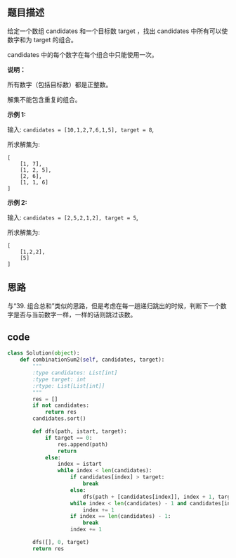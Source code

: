 ## 题目描述

给定一个数组 candidates 和一个目标数 target ，找出 candidates 中所有可以使数字和为 target 的组合。

candidates 中的每个数字在每个组合中只能使用一次。

**说明：**

所有数字（包括目标数）都是正整数。

解集不能包含重复的组合。 

**示例 1:**

输入: `candidates = [10,1,2,7,6,1,5], target = 8`,

所求解集为:

    [
        [1, 7],
        [1, 2, 5],
        [2, 6],
        [1, 1, 6]
    ]

**示例 2:**

输入: `candidates = [2,5,2,1,2], target = 5`,

所求解集为:

    [
        [1,2,2],
        [5]
    ]

## 思路

与“39. 组合总和”类似的思路，但是考虑在每一趟递归跳出的时候，判断下一个数字是否与当前数字一样，一样的话则跳过该数。


## code

```python
class Solution(object):
    def combinationSum2(self, candidates, target):
        """
        :type candidates: List[int]
        :type target: int
        :rtype: List[List[int]]
        """
        res = []
        if not candidates:
            return res
        candidates.sort()

        def dfs(path, istart, target):
            if target == 0:
                res.append(path)
                return
            else:
                index = istart
                while index < len(candidates):
                    if candidates[index] > target:
                        break
                    else:
                        dfs(path + [candidates[index]], index + 1, target - candidates[index])
                    while index < len(candidates) - 1 and candidates[index] == candidates[index + 1]:
                        index += 1
                    if index == len(candidates) - 1:
                        break
                    index += 1

        dfs([], 0, target)
        return res
```